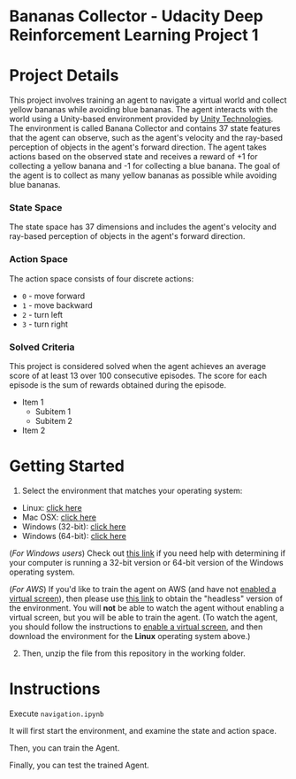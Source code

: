 # Bananas Collector - Udacity Deep Reinforcement Learning Project 1

# Project Details

This project involves training an agent to navigate a virtual world and collect yellow bananas while avoiding blue bananas. The agent interacts with the world using a Unity-based environment provided by [Unity Technologies](https://unity.com). The environment is called Banana Collector and contains 37 state features that the agent can observe, such as the agent's velocity and the ray-based perception of objects in the agent's forward direction. The agent takes actions based on the observed state and receives a reward of +1 for collecting a yellow banana and -1 for collecting a blue banana. The goal of the agent is to collect as many yellow bananas as possible while avoiding blue bananas.

### State Space

The state space has 37 dimensions and includes the agent's velocity and ray-based perception of objects in the agent's forward direction.

### Action Space
The action space consists of four discrete actions:

- `0` - move forward
- `1` - move backward
- `2` - turn left
- `3` - turn right


### Solved Criteria

This project is considered solved when the agent achieves an average score of at least 13 over 100 consecutive episodes. The score for each episode is the sum of rewards obtained during the episode.

- Item 1
  - Subitem 1
  - Subitem 2
- Item 2


# Getting Started

1. Select the environment that matches your operating system:
  - Linux: [click here](https://s3-us-west-1.amazonaws.com/udacity-drlnd/P1/Banana/Banana_Linux.zip)
  - Mac OSX: [click here](https://s3-us-west-1.amazonaws.com/udacity-drlnd/P1/Banana/Banana.app.zip)
  - Windows (32-bit): [click here](https://s3-us-west-1.amazonaws.com/udacity-drlnd/P1/Banana/Banana_Windows_x86.zip)
  - Windows (64-bit): [click here](https://s3-us-west-1.amazonaws.com/udacity-drlnd/P1/Banana/Banana_Windows_x86_64.zip)

(*For Windows users*) Check out [this link](https://support.microsoft.com/en-us/help/827218/how-to-determine-whether-a-computer-is-running-a-32-bit-version-or-64) if you need help with determining if your computer is running a 32-bit version or 64-bit version of the Windows operating system.

(*For AWS*) If you'd like to train the agent on AWS (and have not [enabled a virtual screen](https://github.com/Unity-Technologies/ml-agents/blob/master/docs/Training-on-Amazon-Web-Service.md)), then please use [this link](https://s3-us-west-1.amazonaws.com/udacity-drlnd/P1/Banana/Banana_Linux_NoVis.zip) to obtain the "headless" version of the environment. You will **not** be able to watch the agent without enabling a virtual screen, but you will be able to train the agent. (To watch the agent, you should follow the instructions to [enable a virtual screen](https://github.com/Unity-Technologies/ml-agents/blob/master/docs/Training-on-Amazon-Web-Service.md), and then download the environment for the **Linux** operating system above.)

2. Then, unzip the file from this repository in the working folder.

# Instructions

Execute `navigation.ipynb`

It will first start the environment, and examine the state and action space.

Then, you can train the Agent.

Finally, you can test the trained Agent.

